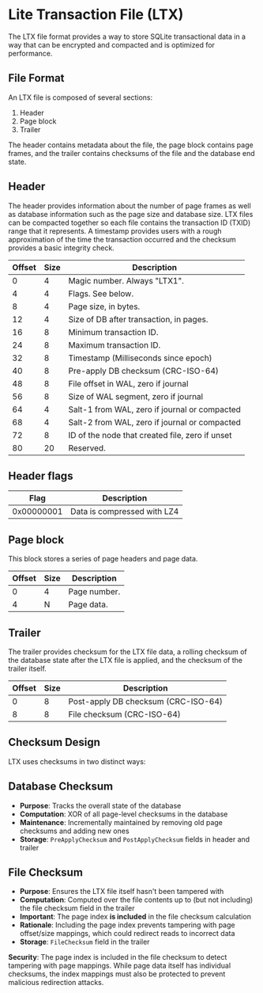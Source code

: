 Lite Transaction File (LTX)
=================================

The LTX file format provides a way to store SQLite transactional data in
a way that can be encrypted and compacted and is optimized for performance.

File Format
-----------

An LTX file is composed of several sections:

1. Header
2. Page block
3. Trailer

The header contains metadata about the file, the page block contains page
frames, and the trailer contains checksums of the file and the database end state.

Header
------

The header provides information about the number of page frames as well as
database information such as the page size and database size. LTX files
can be compacted together so each file contains the transaction ID (TXID) range
that it represents. A timestamp provides users with a rough approximation of
the time the transaction occurred and the checksum provides a basic integrity
check.

| Offset | Size | Description                                     |
| -------| ---- | ----------------------------------------------- |
| 0      | 4    | Magic number. Always "LTX1".                    |
| 4      | 4    | Flags. See below.                               |
| 8      | 4    | Page size, in bytes.                            |
| 12     | 4    | Size of DB after transaction, in pages.         |
| 16     | 8    | Minimum transaction ID.                         |
| 24     | 8    | Maximum transaction ID.                         |
| 32     | 8    | Timestamp (Milliseconds since epoch)            |
| 40     | 8    | Pre-apply DB checksum (CRC-ISO-64)              |
| 48     | 8    | File offset in WAL, zero if journal             |
| 56     | 8    | Size of WAL segment, zero if journal            |
| 64     | 4    | Salt-1 from WAL, zero if journal or compacted   |
| 68     | 4    | Salt-2 from WAL, zero if journal or compacted   |
| 72     | 8    | ID of the node that created file, zero if unset |
| 80     | 20   | Reserved.                                       |

Header flags
------------

| Flag       | Description                 |
| ---------- | --------------------------- |
| 0x00000001 | Data is compressed with LZ4 |

Page block
----------

This block stores a series of page headers and page data.

| Offset | Size | Description                 |
| -------| ---- | --------------------------- |
| 0      | 4    | Page number.                |
| 4      | N    | Page data.                  |

Trailer
-------

The trailer provides checksum for the LTX file data, a rolling checksum of the
database state after the LTX file is applied, and the checksum of the trailer
itself.

| Offset | Size | Description                             |
| -------| ---- | --------------------------------------- |
| 0      | 8    | Post-apply DB checksum (CRC-ISO-64)     |
| 8      | 8    | File checksum (CRC-ISO-64)              |

Checksum Design
---------------

LTX uses checksums in two distinct ways:

Database Checksum
-----------------

- **Purpose**: Tracks the overall state of the database
- **Computation**: XOR of all page-level checksums in the database
- **Maintenance**: Incrementally maintained by removing old page checksums
  and adding new ones
- **Storage**: `PreApplyChecksum` and `PostApplyChecksum` fields in header
  and trailer

File Checksum
-------------

- **Purpose**: Ensures the LTX file itself hasn't been tampered with
- **Computation**: Computed over the file contents up to (but not including)
  the file checksum field in the trailer
- **Important**: The page index **is included** in the file checksum calculation
- **Rationale**: Including the page index prevents tampering with page offset/size
  mappings, which could redirect reads to incorrect data
- **Storage**: `FileChecksum` field in the trailer

**Security**: The page index is included in the file checksum to detect tampering
with page mappings. While page data itself has individual checksums, the index
mappings must also be protected to prevent malicious redirection attacks.
